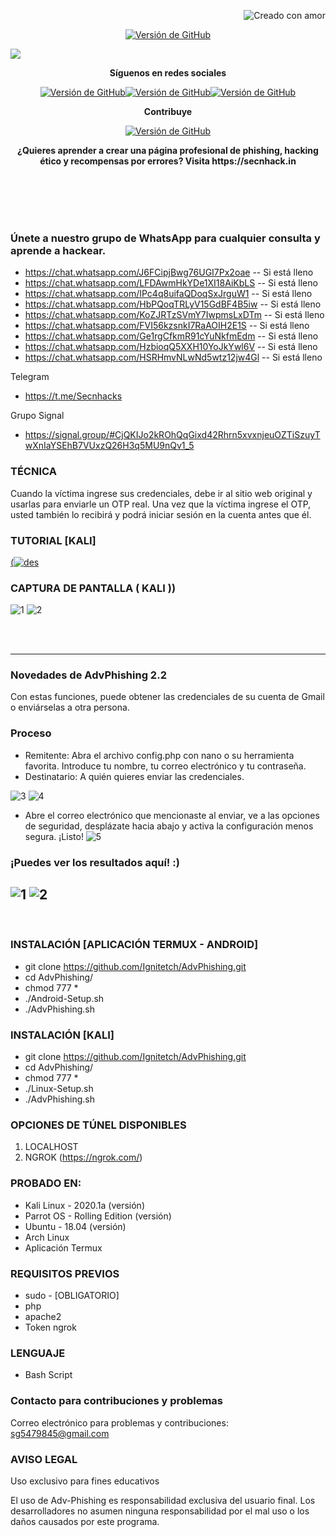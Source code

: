 <p align="right">
<a><img title="Creado con amor" src="https://forthebadge.com/images/badges/uses-html.svg" ></a>
</p>
<p align="center">
<a href="https://github.com/Ignitetch/AdvPhishing/releases"><img title="Versión de GitHub" src="https://img.shields.io/badge/version-2.2-blue" ></a>
</p>
<img src="https://user-images.githubusercontent.com/55870659/92557010-185f5e80-f220-11ea-8d70-6a5208433ea6.png">
<p align="center">
<b> Síguenos en redes sociales </b>
</p>
<p align="center">
<a href="https://www.facebook.com/secnhack"><img title="Versión de GitHub" src="https://img.shields.io/badge/-Facebook-blue" ></a><a href="https://www.youtube.com/channel/UCfBDWui9dSRbCmT32jf848Q"><img title="Versión de GitHub" src="https://img.shields.io/badge/-youtube-red" ></a><a href="https://twitter.com/secnhack?lang=en"><img title="Versión de GitHub" src="https://img.shields.io/badge/-Twitter-blue" ></a>
</p>
<p align="center">
<b>Contribuye</b>
</p>
<p align="center">
<a href="https://www.paypal.com/paypalme2/Goyal827"><img title="Versión de GitHub" src="https://camo.githubusercontent.com/ae8af018f80649f3d379eb23dbf59acceaffa24e/68747470733a2f2f6c69626572617061792e636f6d2f6173736574732f776964676574732f646f6e6174652e737667"></a>
</p>
<p align="center">
<b> ¿Quieres aprender a crear una página profesional de phishing, hacking ético y recompensas por errores? Visita https://secnhack.in </b>
</p>

<br>
<br>
<br>
<br>

### Únete a nuestro grupo de WhatsApp para cualquier consulta y aprende a hackear.
* https://chat.whatsapp.com/J6FCipjBwg76UGI7Px2oae -- Si está lleno
* https://chat.whatsapp.com/LFDAwmHkYDe1XI18AiKbLS -- Si está lleno
* https://chat.whatsapp.com/IPc4q8uifaQDoqSxJrguW1 -- Si está lleno
* https://chat.whatsapp.com/HbPQoqTRLyV15GdBF4B5iw -- Si está lleno
* https://chat.whatsapp.com/KoZJRTzSVmY7IwpmsLxDTm -- Si está lleno
* https://chat.whatsapp.com/FVI56kzsnkI7RaAOIH2E1S -- Si está lleno
* https://chat.whatsapp.com/Ge1rgCfkmR91cYuNkfmEdm -- Si está lleno
* https://chat.whatsapp.com/HzbioqQ5XXH10YoJkYwl6V -- Si está lleno
* https://chat.whatsapp.com/HSRHmvNLwNd5wtz12jw4Gl -- Si está lleno

Telegram
* https://t.me/Secnhacks

Grupo Signal
* https://signal.group/#CjQKIJo2kROhQqGixd42Rhrn5xvxnjeuOZTiSzuyTwXnIaYSEhB7VUxzQ26H3q5MU9nQv1_5

### TÉCNICA
Cuando la víctima ingrese sus credenciales, debe ir al sitio web original y usarlas para enviarle un OTP real. Una vez que la víctima ingrese el OTP, usted también lo recibirá y podrá iniciar sesión en la cuenta antes que él.

### TUTORIAL [KALI]
[(![des](https://user-images.githubusercontent.com/55870659/77065337-7b7de000-69b7-11ea-915d-4dad81d2e892.png)](https://www.youtube.com/watch?v=U1nYsNLlFsw)

### CAPTURA DE PANTALLA ( KALI ))
![1](https://user-images.githubusercontent.com/55870659/92330976-02e00e00-f041-11ea-9c32-bc33d2971b06.png)
![2](https://user-images.githubusercontent.com/55870659/92331173-a8e04800-f042-11ea-8fd9-5aee83441280.png)

<br>
<br>

------------------------------------------------------------------------------------------------
### Novedades de AdvPhishing 2.2
Con estas funciones, puede obtener las credenciales de su cuenta de Gmail o enviárselas a otra persona.
<br>
### Proceso
* Remitente: Abra el archivo config.php con nano o su herramienta favorita. Introduce tu nombre, tu correo electrónico y tu contraseña.
* Destinatario: A quién quieres enviar las credenciales.

![3](https://user-images.githubusercontent.com/55870659/95553917-54cbd900-09dd-11eb-97f3-d50ca49fb3d3.png)
![4](https://user-images.githubusercontent.com/55870659/95553966-690fd600-09dd-11eb-94c1-95ddc60aa687.png)

* Abre el correo electrónico que mencionaste al enviar, ve a las opciones de seguridad, desplázate hacia abajo y activa la configuración menos segura. ¡Listo! ![5](https://user-images.githubusercontent.com/55870659/95554016-77f68880-09dd-11eb-8530-fbe7a6f649e1.png)

### ¡Puedes ver los resultados aquí! :)

![1](https://user-images.githubusercontent.com/55870659/95554077-93619380-09dd-11eb-861c-084e5b123c79.png)
![2](https://user-images.githubusercontent.com/55870659/95554085-9492c080-09dd-11eb-95c6-cfe86214b451.png)
--------------------------------------------------------------------------------------------------------------
<br>

### INSTALACIÓN [APLICACIÓN TERMUX - ANDROID]
* git clone https://github.com/Ignitetch/AdvPhishing.git
* cd AdvPhishing/
* chmod 777 *
* ./Android-Setup.sh
* ./AdvPhishing.sh

### INSTALACIÓN [KALI]
* git clone https://github.com/Ignitetch/AdvPhishing.git
* cd AdvPhishing/
* chmod 777 *
* ./Linux-Setup.sh
* ./AdvPhishing.sh

### OPCIONES DE TÚNEL DISPONIBLES
1. LOCALHOST
2. NGROK (https://ngrok.com/)
### PROBADO EN:
* Kali Linux - 2020.1a (versión)
* Parrot OS - Rolling Edition (versión)
* Ubuntu - 18.04 (versión)
* Arch Linux
* Aplicación Termux
### REQUISITOS PREVIOS
* sudo - [OBLIGATORIO]
* php
* apache2
* Token ngrok
### LENGUAJE
* Bash Script

### Contacto para contribuciones y problemas

Correo electrónico para problemas y contribuciones: sg5479845@gmail.com

### AVISO LEGAL
Uso exclusivo para fines educativos

El uso de Adv-Phishing es responsabilidad exclusiva del usuario final. Los desarrolladores no asumen ninguna responsabilidad por el mal uso o los daños causados ​​por este programa. 